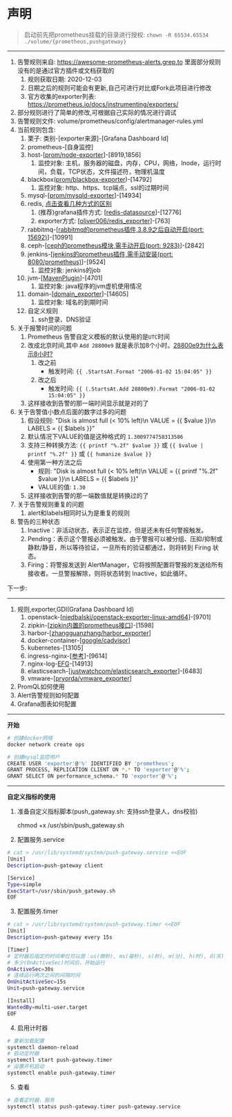 # 声明

> 启动前先把prometheus挂载的目录进行授权: `chown -R 65534.65534 ./volume/{prometheus,pushgateway}`

---

1. 告警规则来自: <https://awesome-prometheus-alerts.grep.to> 里面部分规则没有的是通过官方插件或文档获取的
   1. 规则获取日期: 2020-12-03
   2. 日期之后的规则可能会有更新,自己可进行对比或Fork此项目进行修改
   3. 官方收集的exporter列表: <https://prometheus.io/docs/instrumenting/exporters/>
2. 部分规则进行了简单的修改,可根据自己实际的情况进行调试
3. 告警规则文件: volume/prometheus/config/alertmanager-rules.yml
4. 当前规则包含:
   1. 栗子: 类别-[exporter来源]-[Grafana Dashboard Id]
   2. prometheus-[自身监控]
   3. host-[[prom/node-exporter](https://hub.docker.com/r/prom/node-exporter)]-[8919,1856]
      1. 监控对象: 主机，服务器的磁盘，内存，CPU，网络，Inode，运行时间，负载，TCP状态，文件描述符，物理机温度
   4. blackbox([prom/blackbox-exporter](https://hub.docker.com/r/prom/blackbox-exporter))-[14792]
      1. 监控对象: http、https、tcp端点，ssl的过期时间
   5. mysql-[[prom/mysqld-exporter](https://hub.docker.com/r/prom/mysqld-exporter)]-[14934]
   6. redis, [点击查看几种方式的区别](https://redisgrafana.github.io/intro/)
      1. (推荐)grafana插件方式: [[redis-datasource](https://grafana.com/grafana/plugins/redis-datasource/)]-[12776]
      2. exporter方式: [[oliver006/redis_exporter](https://hub.docker.com/r/oliver006/redis_exporter)]-[763]
   7. rabbitmq-[[rabbitmq的prometheus插件,3.8.9之后自动开启(port: 15692)](https://www.rabbitmq.com/prometheus.html)]-[10991]
   8. ceph-[[ceph的prometheus模块,需手动开启(port: 9283)](https://docs.ceph.com/en/latest/mgr/prometheus/)]-[2842]
   9. jenkins-[[jenkins的prometheus插件,需手动安装(port: 8080/prometheus)](https://plugins.jenkins.io/prometheus/)]-[9524]
      1. 监控对象: jenkins的job
   10. jvm-[[MavenPlugin](./docs/jvm.md)]-[4701]
       1. 监控对象: java程序的jvm虚机使用情况
   11. domain-[[domain_exporter](https://github.com/le-shi/domain_exporter)]-[14605]
       1. 监控对象: 域名的到期时间
   12. 自定义规则
       1. ssh登录、DNS验证
5. 关于报警时间的问题
    1. Prometheus 告警自定义模板的默认使用的是`UTC`时间
    2. 改成北京时间,其中 `Add 28800e9`  就是表示加8个小时。[28800e9为什么表示8小时?](https://www.google.com/search?q=28800e9%E4%B8%BA%E4%BB%80%E4%B9%88%E8%A1%A8%E7%A4%BA8%E5%B0%8F%E6%97%B6%3F&oq=28800e9%E4%B8%BA%E4%BB%80%E4%B9%88%E8%A1%A8%E7%A4%BA8%E5%B0%8F%E6%97%B6%3F&aqs=chrome..69i64j69i57.2040j0j1&sourceid=chrome&ie=UTF-8)
        1. 改之前
           - 触发时间: `{{ .StartsAt.Format "2006-01-02 15:04:05" }}`
        2. 改之后
           - 触发时间: `{{ (.StartsAt.Add 28800e9).Format "2006-01-02 15:04:05" }}`
    3. 这样接收到告警的那一端时间显示就是对的了
6. 关于告警值小数点后面的数字过多的问题
   1. 假设规则: "Disk is almost full (< 10% left)\n  VALUE = {{ $value }}\n  LABELS = {{ $labels }}"
   2. 默认情况下VALUE的值是这种格式的 `1.3009774758313586`
   3. 支持三种转换方法: `{{ printf "%.2f" $value }}` 或 `{{ $value | printf "%.2f" }}` 或 `{{ humanize $value }}`
   4. 使用第一种方法之后
      - 规则: "Disk is almost full (< 10% left)\n  VALUE = {{ printf \"%.2f\" $value }}\n  LABELS = {{ $labels }}"
      - VALUE的值: `1.30`
   5. 这样接收到告警的那一端数值就是转换过的了
7. 关于告警规则重复的问题
   1. alert和labels相同时认为是重复的规则
8. 警告的三种状态
   1. Inactive：非活动状态，表示正在监控，但是还未有任何警报触发。
   2. Pending：表示这个警报必须被触发。由于警报可以被分组、压抑/抑制或静默/静音，所以等待验证，一旦所有的验证都通过，则将转到 Firing 状态。
   3. Firing：将警报发送到 AlertManager，它将按照配置将警报的发送给所有接收者。一旦警报解除，则将状态转到 Inactive，如此循环。



下一步:

---

1. 规则,exporter,GDI(Grafana Dashboard Id)
   1. openstack-[[niedbalski/openstack-exporter-linux-amd64](https://quay.io/niedbalski/openstack-exporter-linux-amd64)]-[9701]
   2. zipkin-[[zipkin内置的prometheus接口](https://github.com/le-shi/docker-zipkin)]-[1598]
   3. harbor-[[zhangguanzhang/harbor_exporter](https://hub.docker.com/r/zhangguanzhang/harbor_exporter)]
   4. docker-container-[[google/cadvisor](https://hub.docker.com/r/google/cadvisor)]
   5. kubernetes-[13105]
   6. ingress-nginx-[[参考](https://github.com/kubernetes/ingress-nginx/tree/master/deploy/prometheus)]-[9614]
   7. nginx-log-[EFG](./docs/nginx.md)-[14913]
   8. elasticsearch-[[justwatchcom/elasticsearch_exporter](https://github.com/justwatchcom/elasticsearch_exporter)]-[6483]
   9. vmware-[[pryorda/vmware_exporter](https://github.com/pryorda/vmware_exporter)]
2. PromQL如何使用
3. Alert告警规则如何配置
4. Grafana图表如何配置




---

**开始**

```bash
# 创建docker网络
docker network create ops

# 创建mysql监控用户
CREATE USER 'exporter'@'%' IDENTIFIED BY 'prometheus';
GRANT PROCESS, REPLICATION CLIENT ON *.* TO 'exporter'@'%';
GRANT SELECT ON performance_schema.* TO 'exporter'@'%';
```

---

**自定义指标的使用**

1. 准备自定义指标脚本(push_gateway.sh: 支持ssh登录人，dns校验)

   chmod +x /usr/sbin/push_gateway.sh

2. 配置服务.service

```bash
# cat > /usr/lib/systemd/system/push-gateway.service <<EOF
[Unit]
Description=push-gateway client

[Service]
Type=simple
ExecStart=/usr/sbin/push_gateway.sh
EOF
```

3. 配置服务.timer

```bash
# cat > /usr/lib/systemd/system/push-gateway.timer <<EOF
[Unit]
Description=push-gateway every 15s

[Timer]
# 定时器后指定的时间单位可以是：us(微秒), ms(毫秒), s(秒), m(分), h(时), d(天), w(周), month(月), y(年)。如果省略了单位，则表示使用默认单位‘秒’
# 多少(OnActiveSec)时间后，开始运行
OnActiveSec=30s
# 连续运行两次之间的间隔时间
OnUnitActiveSec=15s
Unit=push-gateway.service

[Install]
WantedBy=multi-user.target
EOF
```

4. 启用计时器

```bash
# 重新加载配置
systemctl daemon-reload
# 启动定时器
systemctl start push-gateway.timer
# 设置开机启动
systemctl enable push-gateway.timer
```

5. 查看

```bash
# 查看定时器，服务
systemctl status push-gateway.timer push-gateway.service
```
